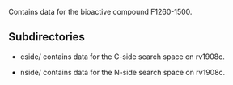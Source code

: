 Contains data for the bioactive compound F1260-1500.

## Subdirectories

- cside/ contains data for the C-side search space on rv1908c.

- nside/ contains data for the N-side search space on rv1908c.

